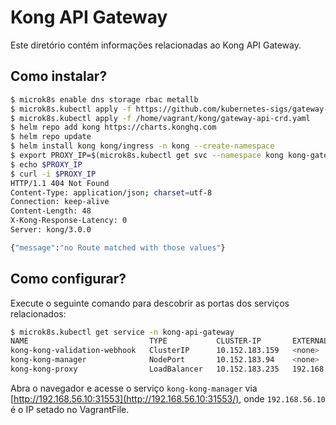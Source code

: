 # Kong API Gateway

Este diretório contém informações relacionadas ao Kong API Gateway.

## Como instalar?

```bash
$ microk8s enable dns storage rbac metallb
$ microk8s.kubectl apply -f https://github.com/kubernetes-sigs/gateway-api/releases/download/v1.0.0/standard-install.yaml
$ microk8s.kubectl apply -f /home/vagrant/kong/gateway-api-crd.yaml
$ helm repo add kong https://charts.konghq.com
$ helm repo update
$ helm install kong kong/ingress -n kong --create-namespace 
$ export PROXY_IP=$(microk8s.kubectl get svc --namespace kong kong-gateway-proxy -o jsonpath='{.status.loadBalancer.ingress[0].ip}')
$ echo $PROXY_IP
$ curl -i $PROXY_IP
HTTP/1.1 404 Not Found
Content-Type: application/json; charset=utf-8
Connection: keep-alive
Content-Length: 48
X-Kong-Response-Latency: 0
Server: kong/3.0.0

{"message":"no Route matched with those values"}
```

## Como configurar?

Execute o seguinte comando para descobrir as portas dos serviços relacionados:

```bash
$ microk8s.kubectl get service -n kong-api-gateway 
NAME                           TYPE           CLUSTER-IP       EXTERNAL-IP   PORT(S)                         AGE
kong-kong-validation-webhook   ClusterIP      10.152.183.159   <none>        443/TCP                         6h39m
kong-kong-manager              NodePort       10.152.183.94    <none>        8002:31553/TCP,8445:31273/TCP   6h39m
kong-kong-proxy                LoadBalancer   10.152.183.235   192.168.56.13     80:32435/TCP,443:32380/TCP      6h39m
```

Abra o navegador e acesse o serviço `kong-kong-manager` via [http://192.168.56.10:31553](http://192.168.56.10:31553/), onde `192.168.56.10` é o IP setado no VagrantFile.
